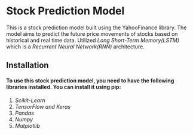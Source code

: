 # Stock Prediction Model

This is a stock prediction model built using the YahooFinance library. The model aims to predict the future price movements of stocks based on historical and real time data. Utilized _Long Short-Term Memory(LSTM)_ which is a _Recurrent Neural Network(RNN)_ architecture.

## Installation

#### To use this stock prediction model, you need to have the following libraries installed. You can install it using pip:
 1. _Scikit-Learn_
 2. _TensorFlow and Keras_
 3. _Pandas_
 4. _Numpy_
 5. _Matplotlib_



